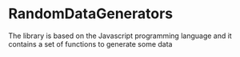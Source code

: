 # RandomDataGenerators
The library is based on the Javascript programming language and it contains a set of functions to generate some data

